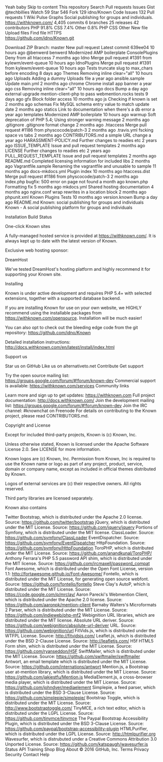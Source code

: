 <!--t Home t-->
<!--d homepage d-->

Yeah baby
Skip to content
This repository
Search
Pull requests
Issues
Gist
 @techbillies
 Watch 59
  Star 546
 Fork 129 idno/Known
 Code  Issues 132  Pull requests 1  Wiki  Pulse  Graphs
Social publishing for groups and individuals. https://withknown.com/
 4,405 commits
 6 branches
 25 releases
 42 contributors
 PHP 91.8%	 CSS 7.4%	 Other 0.8%
PHP	CSS	Other
 New file Upload files Find file
 HTTPS  
https://github.com/idno/Known.git

  Download ZIP Branch: master New pull request
Latest commit 639ee04  10 hours ago @benwerd benwerd Modernized AMP boilerplate
ConsolePlugins	Deny from all htaccess	7 months ago
Idno	Merge pull request #1391 from kylewm/event-queue	10 hours ago
IdnoPlugins	Merge pull request #1391 from kylewm/event-queue	10 hours ago
Tests	truncate slug to max_chars before encoding	8 days ago
Themes	Removing inline clear="all"	10 hours ago
Uploads	Adding a dummy Uploads file	a year ago
ansible.sample	Update main.yml	2 months ago
chrome	Chrome install app banner	a year ago
css	Removing inline clear="all"	10 hours ago
docs	Bump	a day ago
external	upgrade mention-client-php to pass webmention.rocks tests	9 days ago
gfx	Block folder access	10 months ago
js	Checking if known is set	2 months ago
schemas	Fix MySQL schema entry value to match update date	2 months ago
statics	Link to documentation when there's a db error	a year ago
templates	Modernized AMP boilerplate	10 hours ago
warmup	Soft deprecation of PHP 5.4; Using stronger warning message	2 months ago
.gitignore	.gitignore format change	2 months ago
.htaccess	Merge pull request #1186 from physcocode/patch-3	2 months ago
.travis.yml	fscking space vs tabs	2 months ago
CONTRIBUTORS.md	a simple URL change	a year ago
HARASSMENT-POLICY.md	Further changes to readies etc	2 years ago
ISSUE_TEMPLATE	Issue and pull request templates	2 months ago
LICENSE	Further changes to readies etc	2 years ago
PULL_REQUEST_TEMPLATE	Issue and pull request templates	2 months ago
README.md	Completed licensing information for included libs	2 months ago
Vagrantfile.sample	Renaming the vagrantfile and unusable to sample	11 months ago
docs-mkdocs.yml	Plugin index	10 months ago
htaccess.dist	Merge pull request #1186 from physcocode/patch-3	2 months ago
index.php	bugfix: 500 error on page not found	a month ago
known.php	Formatting fix	5 months ago
mkdocs.yml	Shared hosting documentation	4 months ago
nginx.conf	wrap rewrites in a location block	2 months ago
phpunit.xml	Known Plugins Tests	10 months ago
version.known	Bump	a day ago
 README.md
Known: social publishing for groups and individuals
Known - A social publishing platform for groups and individuals

Installation Build Status

One-click Known sites

A fully-managed hosted service is provided at https://withknown.com/. It is always kept up to date with the latest version of Known.

Exclusive web hosting sponsor:

DreamHost

We've tested DreamHost's hosting platform and highly recommend it for supporting your Known site.

Installing

Known is under active development and requires PHP 5.4+ with selected extensions, together with a supported database backend.

If you are installing Known for use on your own website, we HIGHLY recommend using the installable packages from https://withknown.com/opensource. Installation will be much easier!

You can also opt to check out the bleeding edge code from the git repository: https://github.com/idno/Known

Detailed installation instructions: http://docs.withknown.com/en/latest/install/index.html

Support us

Star us on GitHub
Like us on alternativeto.net
Contribute
Get support

Try the open source mailing list: https://groups.google.com/forum/#!forum/known-dev
Commercial support is available: https://withknown.com/services
Community links

Learn more and sign up to get updates: https://withknown.com
Full project documentation: http://docs.withknown.com/
Join the development mailing list: https://groups.google.com/forum/#!forum/known-dev
Join the IRC channel: #knownchat on Freenode
For details on contributing to the Known project, please read CONTRIBUTORS.md.

Copyright and License

Except for included third-party projects, Known is (c) Known, Inc.

Unless otherwise stated, Known is licensed under the Apache Software License 2.0. See LICENSE for more information.

Known logos are (c) Known, Inc. Permission from Known, Inc is required to use the Known name or logo as part of any project, product, service, domain or company name, except as included in official themes distributed by Known.

Logos of external services are (c) their respective owners. All rights reserved.

Third party libraries are licensed separately.

Known also contains

Twitter Bootstrap, which is distributed under the Apache 2.0 license. Source: https://github.com/twitter/bootstrap
jQuery, which is distributed under the MIT License. Source: https://github.com/jquery/jquery
Portions of Symfony, which is distributed under the MIT license.
ClassLoader. Source: https://github.com/symfony/ClassLoader
EventDispatcher. Source: https://github.com/symfony/EventDispatcher
HttpFoundation. Source: https://github.com/symfony/HttpFoundation
ToroPHP, which is distributed under the MIT License. Source: https://github.com/anandkunal/ToroPHP/
Anthony Ferrara's PHP 5.5 password API shim, which is distributed under the MIT license. Source: https://github.com/ircmaxell/password_compat
Font Awesome, which is distributed under the Open Font License, version 1.1: http://fortawesome.github.io/Font-Awesome/
Fontello, which is distributed under the MIT License, for generating open source webfont. Source: https://github.com/fontello/fontello
Steve Clay's AutoP, which is distributed under the MIT License. Source: https://code.google.com/p/mrclay/
Aaron Parecki's Webmention Client, which is distributed under the Apache 2.0 license. Source: https://github.com/aaronpk/mention-client
Barnaby Walters's Microformats 2 Parser, which is distributed under the MIT License. Source: https://github.com/indieweb/php-mf2
Webignition URL libraries, which are distributed under the MIT license.
Absolute URL deriver. Source: https://github.com/webignition/absolute-url-deriver
URL. Source: https://github.com/webignition/url
FitVids.js, which is distributed under the WTFPL License. Source: http://fitvidsjs.com/
Leaflet.js, which is distributed under the BSD 2-Clause License. Source: http://leafletjs.com/
H5f HTML5 Form shim, which is distributed under the MIT License. Source: https://github.com/ryanseddon/H5F
SwiftMailer, which is distributed under the MIT License. Source: https://github.com/swiftmailer/swiftmailer
Antwort, an email template which is distributed under the MIT License. Source: https://github.com/internations/antwort
Mention.js, a Bootstrap user at-mention library, which is distributed under the MIT License. Source: https://github.com/jakiestfu/Mention.js
MediaElement.js, a cross-browser media player, which is distributed under the MIT License. Source: https://github.com/johndyer/mediaelement
Simplepie, a feed parser, which is distributed under the BSD 3-Clause License. Source: https://github.com/simplepie/simplepie/
Bootstrap Toggle, which is distributed under the MIT License. Source: http://www.bootstraptoggle.com/
TinyMCE, a rich text editor, which is distributed under the LGPL License. Source: https://github.com/tinymce/tinymce
The Paypal Bootstrap Accessibility Plugin, which is distributed under the BSD 3-Clause License. Source: https://github.com/paypal/bootstrap-accessibility-plugin
HTMLPurifier, which is distributed under the LGPL License. Source: http://htmlpurifier.org
Wavesurfer, which is distrubuted under a Creative Commons Attribution 3.0 Unported License. Source: https://github.com/katspaugh/wavesurfer.js
Status API Training Shop Blog About
© 2016 GitHub, Inc. Terms Privacy Security Contact Help